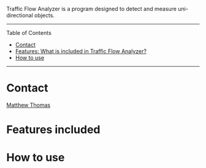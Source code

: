 Traffic Flow Analyzer is a program designed to detect and measure uni-directional objects.  

---

Table of Contents

* <a href="#Contact">Contact</a>
* <a href="#Features">Features: What is included in Traffic Flow Analyzer?</a>
* <a href="#How to use">How to use</a>
---

<a name="Contact"></a>

# Contact

[Matthew Thomas](https://github.com/telescope7/) 

<a name="Features"></a>

# Features included


<a name="How to use"></a>

# How to use